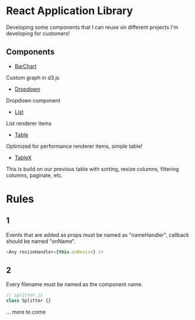 # React Application Library

Developing some components that I can reuse on different projects I'm developing for customers!

## Components

- [BarChart](https://github.com/jamalsoueidan/react-application-library/tree/master/src/components/barchart)

Custom graph in d3.js

- [Dropdown](https://github.com/jamalsoueidan/react-application-library/tree/master/src/components/dropdown)

Dropdown component

- [List](https://github.com/jamalsoueidan/react-application-library/tree/master/src/components/list)

List renderer items

- [Table](https://github.com/jamalsoueidan/react-application-library/tree/master/src/components/table)

Optimized for performance renderer items, simple table!

- [TableX](https://github.com/jamalsoueidan/react-application-library/tree/master/src/components/table_x)

This is build on our previous table with sorting, resize columns, filtering columns, paginate, etc.

# Rules

## 1
Events that are added as props must be named as "nameHandler", callback should be named "onName".

```js
<Any resizeHandler={this.onResize} />
```

## 2

Every filename must be named as the component name.

```js
// splitter.js
class Splitter {}
```


... more to come
